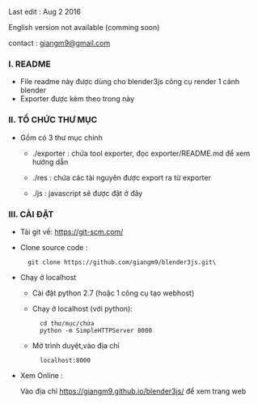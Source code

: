 Last edit : Aug 2 2016

English version not available (comming soon)

contact : giangm9@gmail.com

<h3>I. README </h3>

* File readme này được dùng cho blender3js công cụ render 1 cảnh blender 
* Exporter được kèm theo trong này
	
<h3>II. TỔ CHỨC THƯ MỤC</h3>
	
* Gồm có 3 thư mục chính

	* ./exporter : chứa tool exporter, đọc exporter/README.md để xem hướng dẫn

	* ./res : chứa các tài nguyên được export ra từ exporter

	* ./js : javascript sẽ được đặt ở đây 



<h3>III. CÀI ĐẶT</h3>


* Tải git về: <a> https://git-scm.com/ </a>

* Clone source code :

		git clone https://github.com/giangm9/blender3js.git\

* Chạy ở localhost
	* Cài đặt python 2.7 (hoặc 1 công cụ tạo webhost)
	* Chạy ở localhost (với python):

			cd thư/mục/chứa
			python -m SimpleHTTPServer 8000
	* Mở trình duyệt,vào địa chỉ
	
			localhost:8000

* Xem Online :

	Vào địa chỉ <a>https://giangm9.github.io/blender3js/</a> để xem trang web 
 			